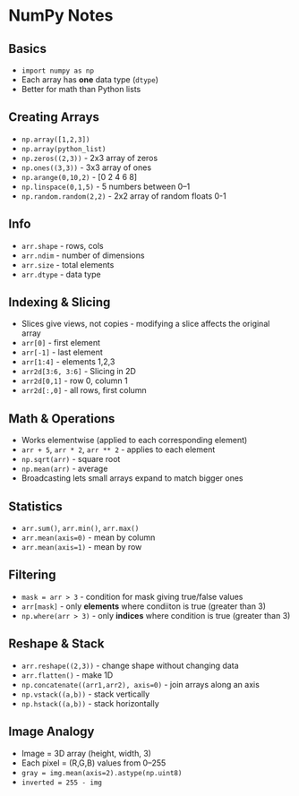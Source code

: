 # NumPy Notes

## Basics
- `import numpy as np`
- Each array has **one** data type (`dtype`)
- Better for math than Python lists

## Creating Arrays
- `np.array([1,2,3])`
- `np.array(python_list)`
- `np.zeros((2,3))` - 2x3 array of zeros
- `np.ones((3,3))` - 3x3 array of ones
- `np.arange(0,10,2)` - [0 2 4 6 8]
- `np.linspace(0,1,5)` - 5 numbers between 0–1
- `np.random.random(2,2)` - 2x2 array of random floats 0-1

## Info
- `arr.shape` - rows, cols
- `arr.ndim` - number of dimensions  
- `arr.size` - total elements  
- `arr.dtype` - data type

## Indexing & Slicing
- Slices give views, not copies - modifying a slice affects the original array
- `arr[0]` - first element  
- `arr[-1]` - last element  
- `arr[1:4]` - elements 1,2,3
- `arr2d[3:6, 3:6]` - Slicing in 2D
- `arr2d[0,1]` - row 0, column 1
- `arr2d[:,0]` - all rows, first column

## Math & Operations
- Works elementwise (applied to each corresponding element)
- `arr + 5`, `arr * 2`, `arr ** 2` - applies to each element
- `np.sqrt(arr)` - square root
- `np.mean(arr)` - average
- Broadcasting lets small arrays expand to match bigger ones

## Statistics
- `arr.sum()`, `arr.min()`, `arr.max()`
- `arr.mean(axis=0)` - mean by column
- `arr.mean(axis=1)` - mean by row

## Filtering
- `mask = arr > 3` - condition for mask giving true/false values
- `arr[mask]` - only **elements** where condiiton is true (greater than 3)
- `np.where(arr > 3)` - only **indices** where condition is true (greater than 3)

## Reshape & Stack
- `arr.reshape((2,3))` - change shape without changing data
- `arr.flatten()` - make 1D
- `np.concatenate((arr1,arr2), axis=0)` - join arrays along an axis
- `np.vstack((a,b))` - stack vertically
- `np.hstack((a,b))` - stack horizontally

## Image Analogy
- Image = 3D array (height, width, 3)
- Each pixel = (R,G,B) values from 0–255
- `gray = img.mean(axis=2).astype(np.uint8)`
- `inverted = 255 - img`